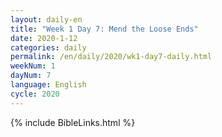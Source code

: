 ```yaml
---
layout: daily-en
title: "Week 1 Day 7: Mend the Loose Ends"
date: 2020-1-12 
categories: daily
permalink: /en/daily/2020/wk1-day7-daily.html
weekNum: 1
dayNum: 7
language: English
cycle: 2020
---
```


{% include BibleLinks.html %} 
